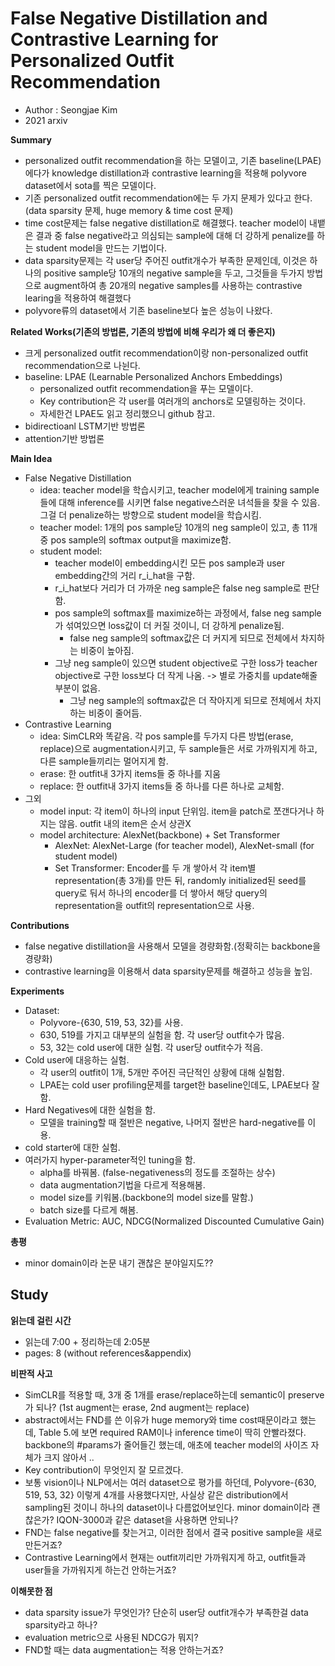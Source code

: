 # False Negative Distillation and Contrastive Learning for Personalized Outfit Recommendation
- Author : Seongjae Kim
- 2021 arxiv

**Summary**
- personalized outfit recommendation을 하는 모델이고, 기존 baseline(LPAE)에다가 knowledge distillation과 contrastive learning을 적용해 polyvore dataset에서 sota를 찍은 모델이다.
- 기존 personalized outfit recommendation에는 두 가지 문제가 있다고 한다. (data sparsity 문제, huge memory & time cost 문제)
- time cost문제는 false negative distillation로 해결했다. teacher model이 내뱉은 결과 중 false negative라고 의심되는 sample에 대해 더 강하게 penalize를 하는 student model을 만드는 기법이다.
- data sparsity문제는 각 user당 주어진 outfit개수가 부족한 문제인데, 이것은 하나의 positive sample당 10개의 negative sample을 두고, 그것들을 두가지 방법으로 augment하여 총 20개의 negative samples를 사용하는 contrastive learing을 적용하여 해결했다
- polyvore류의 dataset에서 기존 baseline보다 높은 성능이 나왔다.

**Related Works(기존의 방법론, 기존의 방법에 비해 우리가 왜 더 좋은지)**
- 크게 personalized outfit recommendation이랑 non-personalized outfit recommendation으로 나뉜다.
- baseline: LPAE (Learnable Personalized Anchors Embeddings)
  - personalized outfit recommendation을 푸는 모델이다.
  - Key contribution은 각 user를 여러개의 anchors로 모델링하는 것이다.
  - 자세한건 LPAE도 읽고 정리했으니 github 참고.
- bidirectioanl LSTM기반 방법론
- attention기반 방법론

**Main Idea**
- False Negative Distillation
  - idea: teacher model을 학습시키고, teacher model에게 training sample들에 대해 inference를 시키면 false negative스러운 녀석들을 찾을 수 있음. 그걸 더 penalize하는 방향으로 student model을 학습시킴.
  - teacher model: 1개의 pos sample당 10개의 neg sample이 있고, 총 11개 중 pos sample의 softmax output을 maximize함.
  - student model: 
    - teacher model이 embedding시킨 모든 pos sample과 user embedding간의 거리 r_i_hat을 구함. 
    - r_i_hat보다 거리가 더 가까운 neg sample은 false neg sample로 판단함.
    - pos sample의 softmax를 maximize하는 과정에서, false neg sample가 섞여있으면 loss값이 더 커질 것이니, 더 강하게 penalize됨. 
      - false neg sample의 softmax값은 더 커지게 되므로 전체에서 차지하는 비중이 높아짐.
    - 그냥 neg sample이 있으면 student objective로 구한 loss가 teacher objective로 구한 loss보다 더 작게 나옴. -> 별로 가중치를 update해줄 부분이 없음.
      - 그냥 neg sample의 softmax값은 더 작아지게 되므로 전체에서 차지하는 비중이 줄어듬.
- Contrastive Learning
  - idea: SimCLR와 똑같음. 각 pos sample를 두가지 다른 방법(erase, replace)으로 augmentation시키고, 두 sample들은 서로 가까워지게 하고, 다른 sample들끼리는 멀어지게 함.
  - erase: 한 outfit내 3가지 items들 중 하나를 지움
  - replace: 한 outfit내 3가지 items들 중 하나를 다른 하나로 교체함.
- 그외
  - model input: 각 item이 하나의 input 단위임. item을 patch로 쪼갠다거나 하지는 않음. outfit 내의 item은 순서 상관X
  - model architecture: AlexNet(backbone) + Set Transformer
    - AlexNet: AlexNet-Large (for teacher model), AlexNet-small (for student model)
    - Set Transformer: Encoder를 두 개 쌓아서 각 item별 representation(총 3개)를 만든 뒤, 
randomly initialized된 seed를 query로 둬서 하나의 encoder를 더 쌓아서 해당 query의 representation을 outfit의 representation으로 사용.

**Contributions**
- false negative distillation을 사용해서 모델을 경량화함.(정확히는 backbone을 경량화)
- contrastive learning을 이용해서 data sparsity문제를 해결하고 성능을 높임.

**Experiments**
- Dataset:
  - Polyvore-{630, 519, 53, 32}를 사용.
  - 630, 519를 가지고 대부분의 실험을 함. 각 user당 outfit수가 많음.
  - 53, 32는 cold user에 대한 실험. 각 user당 outfit수가 적음.
- Cold user에 대응하는 실험.
  - 각 user의 outfit이 1개, 5개만 주어진 극단적인 상황에 대해 실험함.
  - LPAE는 cold user profiling문제를 target한 baseline인데도, LPAE보다 잘함.
- Hard Negatives에 대한 실험을 함.
  - 모델을 training할 때 절반은 negative, 나머지 절반은 hard-negative를 이용.
- cold starter에 대한 실험.
- 여러가지 hyper-parameter적인 tuning을 함.
  - alpha를 바꿔봄. (false-negativeness의 정도를 조절하는 상수)
  - data augmentation기법을 다르게 적용해봄.
  - model size를 키워봄.(backbone의 model size를 말함.)
  - batch size를 다르게 해봄.
- Evaluation Metric: AUC, NDCG(Normalized Discounted Cumulative Gain)

**총평**
- minor domain이라 논문 내기 괜찮은 분야일지도??

## Study

**읽는데 걸린 시간**
- 읽는데 7:00 + 정리하는데 2:05분
- pages: 8 (without references&appendix)

**비판적 사고**
- SimCLR를 적용할 때, 3개 중 1개를 erase/replace하는데 semantic이 preserve가 되나? (1st augment는 erase, 2nd augment는 replace)
- abstract에서는 FND를 쓴 이유가 huge memory와 time cost때문이라고 했는데, Table 5.에 보면 required RAM이나 inference time이 딱히 안빨라졌다. backbone의 #params가 줄어들긴 했는데, 애초에 teacher model의 사이즈 자체가 크지 않아서 ..
- Key contribution이 무엇인지 잘 모르겠다.
- 보통 vision이나 NLP에서는 여러 dataset으로 평가를 하던데, Polyvore-{630, 519, 53, 32} 이렇게 4개를 사용했다지만, 사실상 같은 distribution에서 sampling된 것이니 하나의 dataset이나 다름없어보인다.
minor domain이라 괜찮은가? IQON-3000과 같은 dataset을 사용하면 안되나?
- FND는 false negative를 찾는거고, 이러한 점에서 결국 positive sample을 새로 만든거죠?
- Contrastive Learning에서 현재는 outfit끼리만 가까워지게 하고, outfit들과 user들을 가까워지게 하는건 안하는거죠?

**이해못한 점**
- data sparsity issue가 무엇인가? 단순히 user당 outfit개수가 부족한걸 data sparsity라고 하나?
- evaluation metric으로 사용된 NDCG가 뭐지?
- FND할 때는 data augmentation는 적용 안하는거죠?

